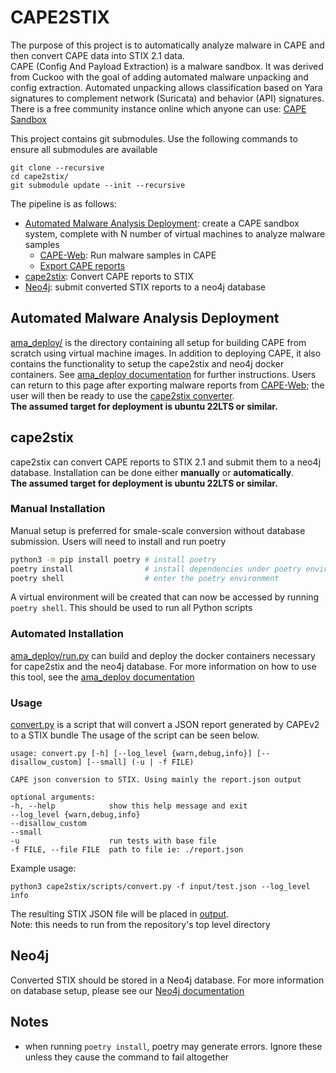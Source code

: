 # CAPE2STIX
The purpose of this project is to automatically analyze malware in CAPE and then convert CAPE data into STIX 2.1 data. <br>CAPE (Config And Payload Extraction) is a malware sandbox. It was derived from Cuckoo with the goal of adding automated malware unpacking and config extraction. Automated unpacking allows classification based on Yara signatures to complement network (Suricata) and behavior (API) signatures.
There is a free community instance online which anyone can use: [CAPE Sandbox](https://capesandbox.com)

This project contains git submodules. Use the following commands to ensure all submodules are available

    git clone --recursive
    cd cape2stix/
    git submodule update --init --recursive


The pipeline is as follows:
- [Automated Malware Analysis Deployment](./README.md#automated-malware-analysis-deployment): create a CAPE sandbox system, complete with N number of virtual machines to analyze malware samples
    - [CAPE-Web](./ama_deploy.md#cape-web): Run malware samples in CAPE
    - [Export CAPE reports](./ama_deploy.md#cape-web)
- [cape2stix](./README.md#cape2stix-1): Convert CAPE reports to STIX
- [Neo4j](./README.md#neo4j): submit converted STIX reports to a neo4j database


## Automated Malware Analysis Deployment
[ama_deploy/](../ama_deploy/) is the directory containing all setup for building CAPE from scratch using virtual machine images. In addition to deploying CAPE, it also contains the functionality to setup the cape2stix and neo4j docker containers. See [ama_deploy documentation](ama_deploy.md#command-description) for further instructions. Users can return to this page after exporting malware reports from [CAPE-Web](./ama_deploy.md#cape-web); the user will then be ready to use the [cape2stix converter](./README.md#cape2stix-1).<br>**The assumed target for deployment is ubuntu 22LTS or similar.**


## cape2stix
cape2stix can convert CAPE reports to STIX 2.1 and submit them to a neo4j database. Installation can be done either **manually** or **automatically**. <br>**The assumed target for deployment is ubuntu 22LTS or similar.**

### Manual Installation
Manual setup is preferred for smale-scale conversion without database submission. Users will need to install and run poetry
```bash
python3 -m pip install poetry # install poetry
poetry install                # install dependencies under poetry environment
poetry shell                  # enter the poetry environment
```
A virtual environment will be created that can now be accessed by running `poetry shell`. This should be used to run all Python scripts

### Automated Installation
[ama_deploy/run.py](../ama_deploy/run.py) can build and deploy the docker containers necessary for cape2stix and the neo4j database. For more information on how to use this tool, see the [ama_deploy documentation](ama_deploy.md#command-description)

### Usage
[convert.py](../cape2stix/scripts/convert.py) is a script that will convert a JSON report generated by CAPEv2 to a STIX bundle
 The usage of the script can be seen below.

    usage: convert.py [-h] [--log_level {warn,debug,info}] [--disallow_custom] [--small] (-u | -f FILE)

    CAPE json conversion to STIX. Using mainly the report.json output

    optional arguments:
    -h, --help            show this help message and exit
    --log_level {warn,debug,info}
    --disallow_custom
    --small
    -u                    run tests with base file
    -f FILE, --file FILE  path to file ie: ./report.json

Example usage:

    python3 cape2stix/scripts/convert.py -f input/test.json --log_level info

The resulting STIX JSON file will be placed in [output](../output/).<br>Note: this needs to run from the repository's top level directory

## Neo4j
Converted STIX should be stored in a Neo4j database. For more information on database setup, please see our [Neo4j documentation](neo4j_readme/Neo4j_README.md)
## Notes
- when running `poetry install`, poetry may generate errors. Ignore these unless they cause the command to fail altogether